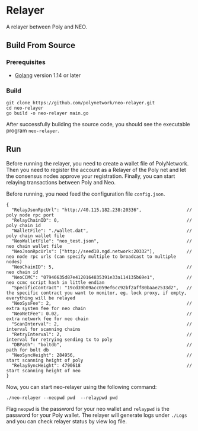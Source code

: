 # Relayer
 A relayer between Poly and NEO.
 
 ## Build From Source
 
 ### Prerequisites
 - [Golang](https://golang.org/doc/install) version 1.14 or later
 
 ### Build
 
 ```shell
 git clone https://github.com/polynetwork/neo-relayer.git
 cd neo-relayer
 go build -o neo-relayer main.go
 ```
 
 After successfully building the source code, you should see the executable program `neo-relayer`. 

## Run

Before running the relayer, you need to create a wallet file of PolyNetwork. 
Then you need to register the account as a Relayer of the Poly net and let the consensus nodes approve your registration. 
Finally, you can start relaying transactions between Poly and Neo.

Before running, you need feed the configuration file `config.json`.

```
{
  "RelayJsonRpcUrl": "http://40.115.182.238:20336",                 // poly node rpc port 
  "RelayChainID": 0,                                                // poly chain id
  "WalletFile": "./wallet.dat",                                     // poly chain wallet file
  "NeoWalletFile": "neo_test.json",                                 // neo chain wallet file
  "NeoJsonRpcUrls": ["http://seed10.ngd.network:20332"],            // neo node rpc urls (can specify multiple to broadcast to multiple nodes)
  "NeoChainID": 5,                                                  // neo chain id
  "NeoCCMC": "07946635d87e4120164835391e33a114135b69e1",            // neo ccmc script hash in little endian
  "SpecificContract": "19cd39b09acc059ef6cc92bf2aff80baae2533d2",   // the specific contract you want to monitor, eg. lock proxy, if empty, everything will be relayed
  "NeoSysFee": 2,                                                   // extra system fee for neo chain
  "NeoNetFee": 0.02,                                                // extra network fee for neo chain
  "ScanInterval": 2,                                                // interval for scanning chains
  "RetryInterval": 2,                                               // interval for retrying sending tx to poly   
  "DBPath": "boltdb",                                               // path for bolt db
  "NeoSyncHeight": 284956,                                          // start scanning height of poly
  "RelaySyncHeight": 4790618                                        // start scanning height of neo
}
```

Now, you can start neo-relayer using the following command: 

```shell
./neo-relayer --neopwd pwd  --relaypwd pwd
```

Flag `neopwd` is the password for your neo wallet and `relaypwd` is the password for your Poly wallet. 
The relayer will generate logs under `./Logs` and you can check relayer status by view log file.
